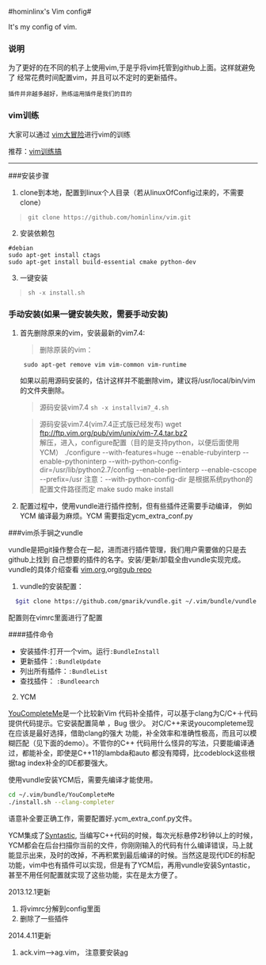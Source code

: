 #hominlinx's Vim config#

It's my config of vim.

### 说明

为了更好的在不同的机子上使用vim,于是乎将vim托管到github上面。这样就避免了
经常花费时间配置vim，并且可以不定时的更新插件。

	插件并非越多越好，熟练运用插件是我们的目的

### vim训练

大家可以通过 [vim大冒险](http://vim-adventures.com/)进行vim的训练

推荐：[vim训练搞](http://blog.csdn.net/wklken/article/details/7533272)

-------------------

###安装步骤
1. clone到本地，配置到linux个人目录（若从linuxOfConfig过来的，不需要clone）
> `git clone https://github.com/hominlinx/vim.git`

2. 安装依赖包

```
#debian
sudo apt-get install ctags
sudo apt-get install build-essential cmake python-dev

```

3. 一键安装

>  `sh -x install.sh`


### 手动安装(如果一键安装失败，需要手动安装)

1. 首先删除原来的vim，安装最新的vim7.4:

	>删除原装的vim：

		sudo apt-get remove vim vim-common vim-runtime
	如果以前用源码安装的，估计这样并不能删除vim，建议将/usr/local/bin/vim
	的文件夹删除。

    >源码安装vim7.4
        `sh -x installvim7_4.sh`
	
	>源码安装vim7.4(vim7.4正式版已经发布)
		wget ftp://ftp.vim.org/pub/vim/unix/vim-7.4.tar.bz2    
	解压，进入，configure配置（目的是支持python，以便后面使用YCM）
		./configure --with-features=huge --enable-rubyinterp 
		--enable-pythoninterp
		--with-python-config-dir=/usr/lib/python2.7/config 
		--enable-perlinterp --enable-cscope --prefix=/usr
	注意：--with-python-config-dir 是根据系统python的配置文件路径而定
		make
		sudo make install

2. 配置过程中，使用vundle进行插件控制，但有些插件还需要手动编译，
例如YCM 编译最为麻烦。YCM 需要指定ycm_extra_conf.py 

###vim杀手锏之vundle

vundle是把git操作整合在一起，进而进行插件管理，我们用户需要做的只是去github上找到
自己想要的插件的名字。安装/更新/卸载全由vundle实现完成。vundle的具体介绍查看
[vim.org](http://www.vim.org/script.php?script_id=3458),or[gitgub repo](
https://github.com/gmarik/vundle)

1. vundle的安装配置：
```bash
  $git clone https://github.com/gmarik/vundle.git ~/.vim/bundle/vundle
```
配置则在vimrc里面进行了配置

####插件命令
* 安装插件:打开一个vim。运行`:BundleInstall`<br>
* 更新插件：`:BundleUpdate`
* 列出所有插件：`:BundleList`
* 查找插件： `:Bundleearch`

2. YCM

[YouCompleteMe](http://valloric.github.io/YouCompleteMe/)是一个比较新Vim
代码补全插件，可以基于clang为C/C+＋代码提供代码提示。它安装配置简单
，Bug 很少。 对C/C++来说youcompleteme现在应该是最好选择，借助clang的强大
功能，补全效率和准确性极高，而且可以模糊匹配（见下面的demo）。不管你的C++
代码用什么怪异的写法，只要能编译通过，都能补全，即使是C++11的lambda和auto
都没有障碍，比codeblock这些根据tag index补全的IDE都要强大。

使用vundle安装YCM后，需要先编译才能使用。
```bash
cd ~/.vim/bundle/YouCompleteMe
./install.sh --clang-completer
```
语意补全要正确工作，需要配置好.ycm_extra_conf.py文件。

YCM集成了[Syntastic](https://github.com/scrooloose/syntastic),
当编写C++代码的时候，每次光标悬停2秒钟以上的时候，YCM都会在后台扫描你当前的文件，你刚刚输入的代码有什么编译错误，马上就能显示出来，及时的改掉，不再积累到最后编译的时候。当然这是现代IDE的标配功能，vim中也有插件可以实现，但是有了YCM后，再用vundle安装Syntastic，甚至不用任何配置就实现了这些功能，实在是太方便了。

2013.12.1更新
1. 将vimrc分解到config里面
2. 删除了一些插件

2014.4.11更新
1. ack.vim-->ag.vim， 注意要安装[ag](https://github.com/ggreer/the_silver_searcher)




